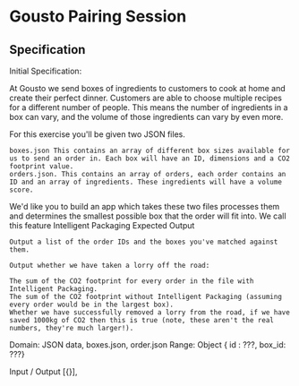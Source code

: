 # Gousto Pairing Session

## Specification

Initial Specification:

At Gousto we send boxes of ingredients to customers to cook at home and create their perfect dinner. Customers are able to choose multiple recipes for a different number of people. This means the number of ingredients in a box can vary, and the volume of those ingredients can vary by even more.

For this exercise you'll be given two JSON files.

    boxes.json This contains an array of different box sizes available for us to send an order in. Each box will have an ID, dimensions and a CO2 footprint value.
    orders.json. This contains an array of orders, each order contains an ID and an array of ingredients. These ingredients will have a volume score.

We'd like you to build an app which takes these two files processes them and determines the smallest possible box that the order will fit into. We call this feature Intelligent Packaging
Expected Output

    Output a list of the order IDs and the boxes you've matched against them.

    Output whether we have taken a lorry off the road:

    The sum of the CO2 footprint for every order in the file with Intelligent Packaging.
    The sum of the CO2 footprint without Intelligent Packaging (assuming every order would be in the largest box).
    Whether we have successfully removed a lorry from the road, if we have saved 1000kg of CO2 then this is true (note, these aren't the real numbers, they're much larger!).


Domain: JSON data, boxes.json, order.json
Range: Object { id : ???, box_id: ???}

Input / Output
[{}], 
